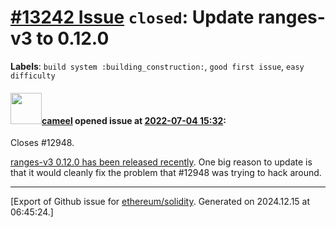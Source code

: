 # [\#13242 Issue](https://github.com/ethereum/solidity/issues/13242) `closed`: Update ranges-v3 to 0.12.0
**Labels**: `build system :building_construction:`, `good first issue`, `easy difficulty`


#### <img src="https://avatars.githubusercontent.com/u/137030?v=4" width="50">[cameel](https://github.com/cameel) opened issue at [2022-07-04 15:32](https://github.com/ethereum/solidity/issues/13242):

Closes #12948.

[ranges-v3 0.12.0 has been released recently](https://github.com/ericniebler/range-v3/releases/tag/0.12.0). One big reason to update is that it would cleanly fix the problem that #12948 was trying to hack around.




-------------------------------------------------------------------------------



[Export of Github issue for [ethereum/solidity](https://github.com/ethereum/solidity). Generated on 2024.12.15 at 06:45:24.]
